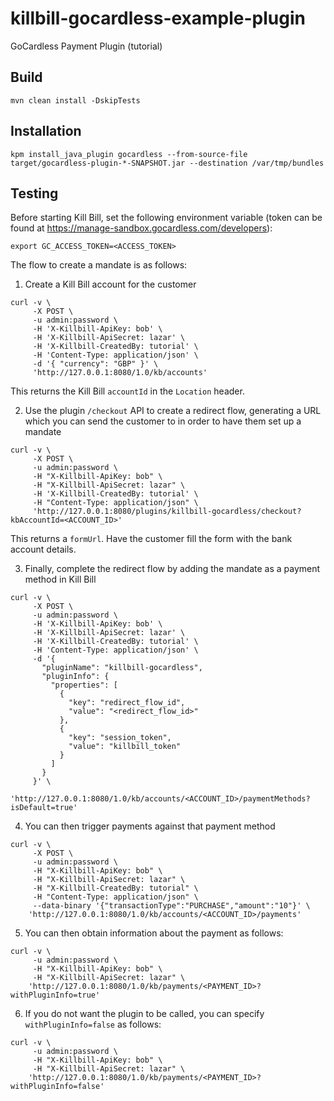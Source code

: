 # killbill-gocardless-example-plugin
GoCardless Payment Plugin (tutorial)

## Build

```
​mvn clean install -DskipTests
```

## Installation

```
kpm install_java_plugin gocardless --from-source-file target/gocardless-plugin-*-SNAPSHOT.jar --destination /var/tmp/bundles
```

## Testing

Before starting Kill Bill, set the following environment variable (token can be found at https://manage-sandbox.gocardless.com/developers):

```
export GC_ACCESS_TOKEN=<ACCESS_TOKEN>
```

The flow to create a mandate is as follows:

1. Create a Kill Bill account for the customer
```
curl -v \
     -X POST \
     -u admin:password \
     -H 'X-Killbill-ApiKey: bob' \
     -H 'X-Killbill-ApiSecret: lazar' \
     -H 'X-Killbill-CreatedBy: tutorial' \
     -H 'Content-Type: application/json' \
     -d '{ "currency": "GBP" }' \
     'http://127.0.0.1:8080/1.0/kb/accounts'
```
This returns the Kill Bill `accountId` in the `Location` header.

2. Use the plugin `/checkout` API to create a redirect flow, generating a URL which you can send the customer to in order to have them set up a mandate
```
curl -v \
     -X POST \
     -u admin:password \
     -H "X-Killbill-ApiKey: bob" \
     -H "X-Killbill-ApiSecret: lazar" \
     -H 'X-Killbill-CreatedBy: tutorial' \
     -H "Content-Type: application/json" \
     'http://127.0.0.1:8080/plugins/killbill-gocardless/checkout?kbAccountId=<ACCOUNT_ID>'
```
This returns a `formUrl`. Have the customer fill the form with the bank account details.

3. Finally, complete the redirect flow by adding the mandate as a payment method in Kill Bill
```
curl -v \
     -X POST \
     -u admin:password \
     -H 'X-Killbill-ApiKey: bob' \
     -H 'X-Killbill-ApiSecret: lazar' \
     -H 'X-Killbill-CreatedBy: tutorial' \
     -H 'Content-Type: application/json' \
     -d '{
       "pluginName": "killbill-gocardless",
       "pluginInfo": {
         "properties": [
           {
             "key": "redirect_flow_id",
             "value": "<redirect_flow_id>"
           },
           {
             "key": "session_token",
             "value": "killbill_token"
           }
         ]
       }
     }' \
     'http://127.0.0.1:8080/1.0/kb/accounts/<ACCOUNT_ID>/paymentMethods?isDefault=true'
```

4. You can then trigger payments against that payment method
```
curl -v \
     -X POST \
     -u admin:password \
     -H "X-Killbill-ApiKey: bob" \
     -H "X-Killbill-ApiSecret: lazar" \
     -H "X-Killbill-CreatedBy: tutorial" \
     -H "Content-Type: application/json" \
     --data-binary '{"transactionType":"PURCHASE","amount":"10"}' \
    'http://127.0.0.1:8080/1.0/kb/accounts/<ACCOUNT_ID>/payments'
```

5. You can then obtain information about the payment as follows:
```
curl -v \
     -u admin:password \
     -H "X-Killbill-ApiKey: bob" \
     -H "X-Killbill-ApiSecret: lazar" \
    'http://127.0.0.1:8080/1.0/kb/payments/<PAYMENT_ID>?withPluginInfo=true'
```

6. If you do not want the plugin to be called, you can specify `withPluginInfo=false` as follows:
```
curl -v \
     -u admin:password \
     -H "X-Killbill-ApiKey: bob" \
     -H "X-Killbill-ApiSecret: lazar" \
    'http://127.0.0.1:8080/1.0/kb/payments/<PAYMENT_ID>?withPluginInfo=false'
```
